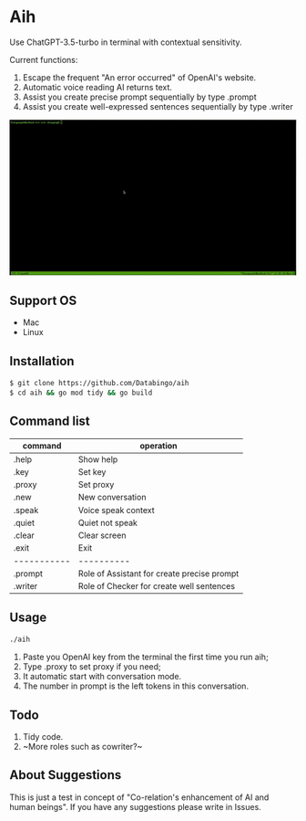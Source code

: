 # Aih

Use ChatGPT-3.5-turbo in terminal with contextual sensitivity.

Current functions:
1. Escape the frequent "An error occurred" of OpenAI's website.
2. Automatic voice reading AI returns text. 
3. Assist you create precise prompt sequentially by type .prompt
4. Assist you create well-expressed sentences sequentially by type .writer

![screenshot](aih.gif)

## Support OS
- Mac
- Linux

## Installation
```bash
$ git clone https://github.com/Databingo/aih
$ cd aih && go mod tidy && go build 
```
## Command list
|command   | operation|
|----------|----------|
|.help      | Show help|
|.key       | Set key|
|.proxy     | Set proxy|
|.new       | New conversation|
|.speak     | Voice speak context|
|.quiet     | Quiet not speak |
|.clear     | Clear screen|
|.exit      | Exit|
|-----------|----------|
|.prompt    | Role of Assistant for create precise prompt|
|.writer    | Role of Checker for create well sentences|

## Usage
```bash
./aih
```
1. Paste you OpenAI key from the terminal the first time you run aih;
2. Type .proxy to set proxy if you need;
3. It automatic start with conversation mode.
4. The number in prompt is the left tokens in this conversation.

## Todo
1. Tidy code.
2. ~More roles such as cowriter?~

## About Suggestions
This is just a test in concept of "Co-relation's enhancement of AI and human beings". 
If you have any suggestions please write in Issues.



